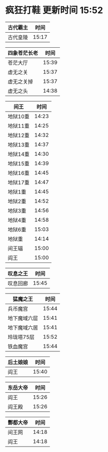 # 疯狂打鞋 更新时间 15:52

| 古代霸主   | 时间    |
|--------|-------|
| 古代皇陵 | 15:17 |

| 四象苍茫长老   | 时间    |
|--------|-------|
| 苍茫大厅 | 15:39 |
| 虚无之关 | 15:37 |
| 虚无之关掉 | 15:37 |
| 虚无之头 | 14:38 |

| 间王   | 时间    |
|--------|-------|
| 地狱10重 | 14:23 |
| 地狱11重 | 14:25 |
| 地狱12重 | 14:32 |
| 地狱13重 | 14:37 |
| 地狱14重 | 14:30 |
| 地狱15重 | 14:39 |
| 地狱16重 | 14:45 |
| 地狱17重 | 14:47 |
| 地狱1重 | 14:45 |
| 地狱2重 | 14:52 |
| 地狱3重 | 14:56 |
| 地狱4重 | 14:58 |
| 地狱6重 | 15:03 |
| 地狱重 | 14:14 |
| 间王辐 | 15:00 |
| 阎王 | 15:00 |

| 叹息之王   | 时间    |
|--------|-------|
| 叹息回廊 | 15:45 |

| 猛魔之王   | 时间    |
|--------|-------|
| 兵币魔宫 | 15:44 |
| 地下魔域六层 | 15:41 |
| 地下魔域六居 | 15:41 |
| 玲珑塔75层 | 15:52 |
| 铁血魔宫 | 15:44 |

| 后土娘娘   | 时间    |
|--------|-------|
| 阎王 | 15:40 |

| 东岳大帝   | 时间    |
|--------|-------|
| 阎王 | 15:26 |
| 阎王殿 | 15:26 |

| 酆都大帝   | 时间    |
|--------|-------|
| 间王网 | 14:18 |
| 阎王 | 14:18 |